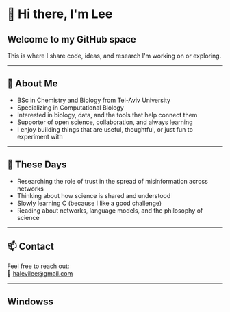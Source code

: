 # 👋 Hi there, I'm Lee

## Welcome to my GitHub space

This is where I share code, ideas, and research I'm working on or exploring.  

---

## 🧠 About Me

- BSc in Chemistry and Biology from Tel-Aviv University  
- Specializing in Computational Biology  
- Interested in biology, data, and the tools that help connect them  
- Supporter of open science, collaboration, and always learning  
- I enjoy building things that are useful, thoughtful, or just fun to experiment with

---

## 🌱 These Days

- Researching the role of trust in the spread of misinformation across networks  
- Thinking about how science is shared and understood  
- Slowly learning C (because I like a good challenge)  
- Reading about networks, language models, and the philosophy of science

---

## 📫 Contact

Feel free to reach out:  
📧 [halevilee@gmail.com](mailto:halevilee@gmail.com)

---

## Windowss


